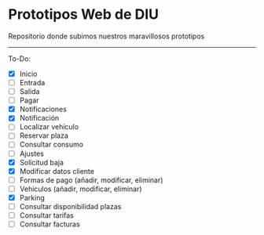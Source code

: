 # Prototipos Web de DIU
Repositorio donde subimos nuestros maravillosos prototipos

---
To-Do:

- [x] Inicio
- [ ] Entrada
- [ ] Salida
- [ ] Pagar
- [x] Notificaciones
- [x] Notificación
- [ ] Localizar vehículo
- [ ] Reservar plaza
- [ ] Consultar consumo
- [ ] Ajustes
- [x] Solicitud baja
- [x] Modificar datos cliente
- [ ] Formas de pago (añadir, modificar, eliminar)
- [ ] Vehículos (añadir, modificar, eliminar)
- [x] Parking
- [ ] Consultar disponibilidad plazas
- [ ] Consultar tarifas
- [ ] Consultar facturas
